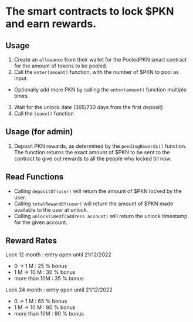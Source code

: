 # The smart contracts to lock $PKN and earn rewards.

## Usage
1. Create an `allowance` from their wallet for the PooledPKN smart contract for the amount of tokens to be pooled.
2. Call the `enter(amount)` function, with the number of $PKN to pool as input.
  - Optionally add more PKN by calling the `enter(amount)` function multiple times.
3. Wait for the unlock date (365/730 days from the first deposit)
4. Call the `leave()` function

## Usage (for admin)
1. Deposit PKN rewards, as determined by the `pendingRewards()` function. The function returns the exact amount of $PKN to be sent to the contract to give out rewards to all the people who locked till now.

## Read Functions
- Calling `depositOf(user)` will return the amount of $PKN locked by the user.
- Calling `totalRewardOf(user)` will return the amount of $PKN made available to the user at unlock.
- Calling `unlockTimeOf(address account)` will return the unlock timestamp for the given account.

## Reward Rates
Lock 12 month : entry open until 21/12/2022
 - 0 → 1 M       : 25 % bonus
 - 1 M → 10 M    : 30 % bonus
 - more than 10M : 35 % bonus

Lock 24 month : entry open until 21/12/2022
 - 0 → 1 M       : 65 % bonus
 - 1 M → 10 M    : 80 % bonus
 - more than 10M : 90 % bonus
